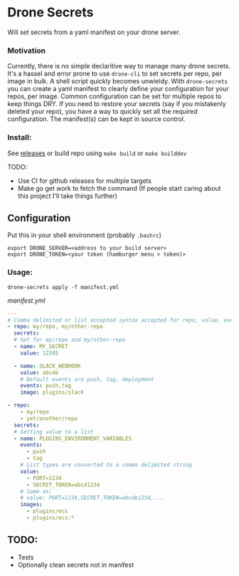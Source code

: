 # Drone Secrets

Will set secrets from a yaml manifest on your drone server.

### Motivation

Currently, there is no simple declaritive way to manage many drone secrets. It's a hassel and error prone to use `drone-cli` to set secrets per repo, per image in bulk. A shell script quickly becomes unwieldy. With `drone-secrets` you can create a yaml manifest to clearly define your configuration for your repos, per image. Common configuration can be set for multiple repos to keep things DRY. If you need to restore your secrets (say if you mistakenly deleted your repo), you have a way to quickly set all the required configuration. The manifest(s) can be kept in source control.

### Install:

See [releases](https://github.com/fixate/drone-secrets/releases/latest) or build repo using `make build` or `make builddev`

TODO:

- Use CI for github releases for multiple targets
- Make go get work to fetch the command (If people start caring
		about this project I'll take things further)

## Configuration

Put this in your shell environment (probably `.bashrc`)

```shell
export DRONE_SERVER=<address to your build server>
export DRONE_TOKEN=<your token (hamburger menu > token)>
```

### Usage:

```shell
drone-secrets apply -f manifest.yml
```

*manifest.yml*

```yaml
---
# Comma delimited or list accepted syntax accepted for repo, value, events and images
- repo: my/repo, my/other-repo
  secrets:
  # Set for my/repo and my/other-repo
  - name: MY_SECRET
    value: 12345

  - name: SLACK_WEBHOOK
    value: abcde
    # Default events are push, tag, deployment
    events: push,tag
    image: plugins/slack

- repo: 
    - my/repo
    - yet/another/repo
  secrets:
  # Setting value to a list	  
  - name: PLUGINS_ENVIRONMENT_VARIABLES
    events: 
      - push
      - tag
    # List types are converted to a comma delimited string
    value:
      - PORT=1234
      - SECRET_TOKEN=abcd1234
    # Same as:
    # value: PORT=1234,SECRET_TOKEN=abcde1234,...
    images: 
      - plugins/ecs
      - plugins/ecs:*
```

## TODO:

- Tests 
- Optionally clean secrets not in manifest
